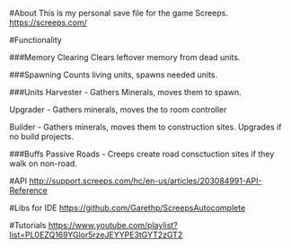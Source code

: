 #About
This is my personal save file for the game Screeps.
https://screeps.com/

#Functionality

###Memory Clearing
Clears leftover memory from dead units.

###Spawning
Counts living units, spawns needed units.

###Units
Harvester - Gathers Minerals, moves them to spawn. 

Upgrader - Gathers minerals, moves the to room controller

Builder - Gathers minerals, moves them to construction sites. Upgrades if no build projects.

###Buffs
Passive Roads - Creeps create road consctuction sites if they walk on non-road.

#API
http://support.screeps.com/hc/en-us/articles/203084991-API-Reference

#Libs for IDE
https://github.com/Garethp/ScreepsAutocomplete

#Tutorials
https://www.youtube.com/playlist?list=PL0EZQ169YGlor5rzeJEYYPE3tGYT2zGT2
